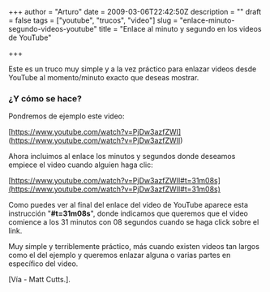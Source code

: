 +++
author = "Arturo"
date = 2009-03-06T22:42:50Z
description = ""
draft = false
tags = ["youtube", "trucos", "video"]
slug = "enlace-minuto-segundo-videos-youtube"
title = "Enlace al minuto y segundo en los videos de YouTube"

+++

Este es un truco muy simple y a la vez práctico para enlazar videos desde YouTube al momento/minuto exacto que deseas mostrar.

### ¿Y cómo se hace?

Pondremos de ejemplo este video:

[https://www.youtube.com/watch?v=PjDw3azfZWI] (https://www.youtube.com/watch?v=PjDw3azfZWII)

Ahora incluimos al enlace los minutos y segundos donde deseamos empiece el video cuando alguien haga clic:

[https://www.youtube.com/watch?v=PjDw3azfZWII#t=31m08s](https://www.youtube.com/watch?v=PjDw3azfZWII#t=31m08s)

Como puedes ver al final del enlace del video de YouTube aparece esta instrucción "**#t=31m08s**", donde indicamos que queremos que el video comience a los 31 minutos con 08 segundos cuando se haga click sobre el link.

Muy simple y terriblemente práctico, más cuando existen videos tan largos como el del ejemplo y queremos enlazar alguna o varias partes en específico del video.

[Vía - Matt Cutts.].
